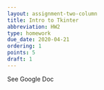 ```yaml
---
layout: assignment-two-column
title: Intro to Tkinter
abbreviation: HW2
type: homework
due_date: 2020-04-21
ordering: 1 
points: 5
draft: 1
---
```


See Google Doc